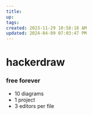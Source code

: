 ```yaml
---
title:
up: 
tags: 
created: 2023-11-29 10:58:18 AM
updated: 2024-04-09 07:03:47 PM
---
```

# hackerdraw
### free forever 
- 10 diagrams
- 1 project
- 3 editors per file 